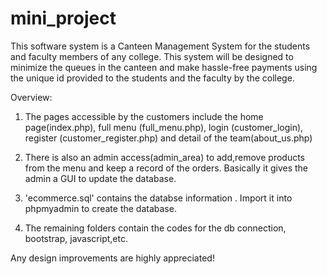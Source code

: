 # mini_project
 
This software system is a Canteen Management System for the students and faculty members of any college. This system will be designed to minimize the queues in the canteen and make hassle-free  payments using the unique id provided to the students and the faculty by the college.

Overview:
1. The pages accessible by the customers include the home page(index.php), full menu (full_menu.php), login (customer_login), register (customer_register.php) and detail of the team(about_us.php)

2. There is also an admin access(admin_area) to add,remove products from the menu and keep a record of the orders. Basically it gives
    the admin a GUI to update the database.

3.  'ecommerce.sql' contains the databse information . Import it into phpmyadmin to create the database.

4. The remaining folders contain the codes for the db connection, bootstrap, javascript,etc.

Any design improvements are highly appreciated! 
